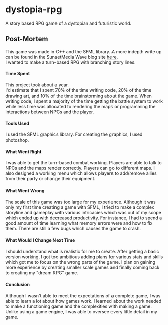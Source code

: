 # dystopia-rpg
A story based RPG game of a dystopian and futuristic world. 

## Post-Mortem
This game was made in C++ and the SFML library. A more indepth write up can be found in the SunsetMedia Wave blog site [here](http://www.sunsetmediawave.org/category/column/from-zero-to-a-game/).  
I wanted to make a turn-based RPG with branching story lines.

#### Time Spent
This project took about a year.  
I'd estimate that I spent 70% of the time writing code, 20% of the time drawing art, and 10% of the time brainstorming about the game. When writing code, I spent a majority of the time getting the battle system to work while less time was allocated to rendering the maps or programming the interactions between NPCs and the player.


#### Tools Used
I used the SFML graphics library. For creating the graphics, I used photoshop.

#### What Went Right
I was able to get the turn-based combat working. Players are able to talk to NPCs and the maps render correctly. Players can go to different maps. I also designed a working menu which allows players to add/remove allies from their party or change their equipment.

#### What Went Wrong
The scale of this game was too large for my experience. Although it was only my first time creating a game with SFML, I tried to make a complex storyline and gameplay with various intricacies which was out of my scope which ended up with decreased productivity. For instance, I had to spend a good amount of time learning what memory errors were and how to fix them. There are still a few bugs which causes the game to crash.

#### What Would I Change Next Time
I should understand what is realistic for me to create. After getting a basic version working, I got too ambitious adding plans for various stats and skills which got me to focus on the wrong parts of the game. I plan on gaining more experience by creating smaller scale games and finally coming back to creating my "dream RPG" game.

#### Conclusion
Although I wasn't able to meet the expectations of a complete game, I was able to learn a lot about how games work. I learned about the work needed to make a functioning game and the complexities with making a game. Unlike using a game engine, I was able to oversee every little detail in my game.
